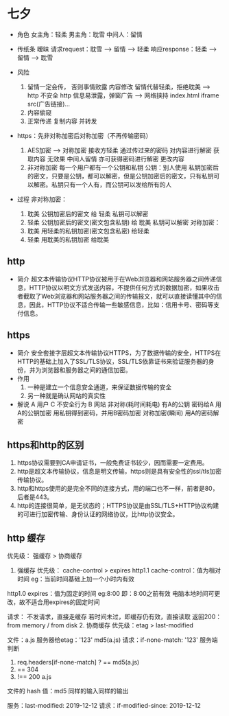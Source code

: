 # 七夕

- 角色
  女主角：轻柔
  男主角：耽雪
  中间人：留情

- 传纸条 暧昧
  请求request：耽雪  -->  留情  -->  轻柔
  响应response：轻柔  -->  留情  -->  耽雪

- 风险
  1. 留情一定会传， 否则事情败露
    内容修改 留情代替轻柔，拒绝耽美  --> http 不安全
    http 信息易泄露，弹窗广告  -->  网络挟持
    index.html iframe src(广告链接)...
  2. 内容偷窥
  3. 正常传递 复制内容 并转发

- https：先非对称加密后对称加密（不再传输密码）
  1. AES加密 --> 对称加密
  接收方轻柔 通过传过来的密码 对内容进行解密 获取内容
  无效果 中间人留情 亦可获得密码进行解密 更改内容
  2. 非对称加密
  每一个用户都有一个公钥和私钥
  公钥：别人使用
  私钥加密后的密文，只要是公钥，都可以解密，但是公钥加密后的密文，只有私钥可以解密。私钥只有一个人有，而公钥可以发给所有的人
- 过程
  非对称加密：
  1. 耽美 公钥加密后的密文 给 轻柔 私钥可以解密
  2. 轻柔 公钥加密后的密文(密文包含私钥) 给 耽美 私钥可以解密
  对称加密：
  3. 耽美 用轻柔的私钥加密(密文包含私密) 给轻柔
  4. 轻柔 用耽美的私钥加密 给耽美

## http

- 简介
    超文本传输协议HTTP协议被用于在Web浏览器和网站服务器之间传递信息，HTTP协议以明文方式发送内容，不提供任何方式的数据加密，如果攻击者截取了Web浏览器和网站服务器之间的传输报文，就可以直接读懂其中的信息，因此，HTTP协议不适合传输一些敏感信息，比如：信用卡号、密码等支付信息。

## https

- 简介
    安全套接字层超文本传输协议HTTPS，为了数据传输的安全，HTTPS在HTTP的基础上加入了SSL/TLS协议，SSL/TLS依靠证书来验证服务器的身份，并为浏览器和服务器之间的通信加密。
- 作用
  1. 一种是建立一个信息安全通道，来保证数据传输的安全
  2. 另一种就是确认网站的真实性
- 解说
  A 用户                           C 不安全行为                            B 网站
  非对称(耗时间耗电)                                            有A的公钥 密码给A 用A的公钥加密
  用私钥得到密码，并用B密码加密 对称加密(瞬间)                              用A的密码解密

## https和http的区别

1. https协议需要到CA申请证书，一般免费证书较少，因而需要一定费用。
2. http是超文本传输协议，信息是明文传输，https则是具有安全性的ssl/tls加密传输协议。
3. http和https使用的是完全不同的连接方式，用的端口也不一样，前者是80，后者是443。
4. http的连接很简单，是无状态的；HTTPS协议是由SSL/TLS+HTTP协议构建的可进行加密传输、身份认证的网络协议，比http协议安全。

## http 缓存

优先级： 强缓存 > 协商缓存

1. 强缓存
优先级： cache-control > expires
http1.1 cache-control：值为相对时间 eg：当前时间基础上加一个小时内有效

http1.0 expires：值为固定的时间 eg:8:00 即：8:00之前有效
电脑本地时间可更改，故不适合用expires的固定时间

请求： 不发请求，直接走缓存
若时间未过，即缓存仍有效，直接读取 返回200： from memory / from disk
2. 协商缓存
优先级：etag > last-modified

<!-- 根据etag判断文件修改更准确 -->
文件：a.js
服务器给etag：'123' md5(a.js)
请求：if-none-match: '123'
服务端判断

  1. req.headers[if-none-match] ? == md5(a.js)
  2. == 304
  3. !== 200 a.js

文件的 hash 值：md5
同样的输入同样的输出

服务：last-modified: 2019-12-12
请求：if-modified-since: 2019-12-12
